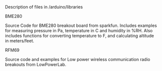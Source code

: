 Description of files in /arduino/libraries

BME280

Source Code for BME280 breakout board from sparkfun. Includes examples for measuring pressure in Pa, temperature in C and humidity in %RH. Also includes functions for converting temperature to F, and calculating altitude in meters/feet.

RFM69

Source code and examples for Low power wireless communication radio breakouts from LowPowerLab.
